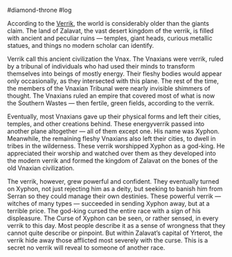 #diamond-throne #log

According to the [Verrik](Verrik%20History.md), the world is considerably older than the giants claim. The land of Zalavat, the vast desert kingdom of the verrik, is filled with ancient and peculiar ruins — temples, giant heads, curious metallic statues, and things no modern scholar can identify.
Verrik call this ancient civilization the Vnax. The Vnaxians were verrik, ruled by a tribunal of individuals who had used their minds to transform themselves into beings of mostly energy. Their fleshy bodies would appear only occasionally, as they intersected with this plane. The rest of the time, the members of the Vnaxian Tribunal were nearly invisible shimmers of thought. The Vnaxians ruled an empire that covered most of what is now the Southern Wastes — then fertile, green fields, according to the verrik. 
Eventually, most Vnaxians gave up their physical forms and left their cities, temples, and other creations behind. These energyverrik passed into another plane altogether — all of them except one. His name was Xyphon. Meanwhile, the remaining fleshy Vnaxians also left their cities, to dwell in tribes in the wilderness. These verrik worshipped Xyphon as a god-king. He appreciated their worship and watched over them as they developed into the modern verrik and formed the kingdom of Zalavat on the bones of the old Vnaxian civilization.
The verrik, however, grew powerful and confident. They eventually turned on Xyphon, not just rejecting him as a deity, but seeking to banish him from Serran so they could manage their
own destinies. These powerful verrik — witches of many types — succeeded in sending Xyphon away, but at a terrible price. The god-king cursed the entire race with a sign of his displeasure. The Curse of Xyphon can be seen, or rather sensed, in every verrik to this day. Most people describe it as a sense of wrongness that they cannot quite describe or pinpoint. But within Zalavat’s capital of Yrterot, the verrik hide away those afflicted most severely with the curse. This is a secret no verrik will reveal to someone of another race.
